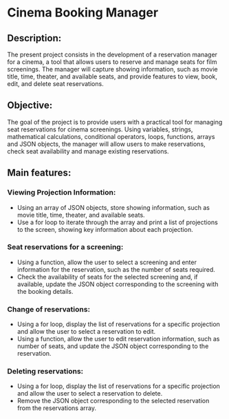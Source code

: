 # Cinema Booking Manager

## Description:
The present project consists in the development of a reservation manager for a cinema, a tool that allows users to reserve and manage seats for film screenings. The manager will capture showing information, such as movie title, time, theater, and available seats, and provide features to view, book, edit, and delete seat reservations.

## Objective:
The goal of the project is to provide users with a practical tool for managing seat reservations for cinema screenings. Using variables, strings, mathematical calculations, conditional operators, loops, functions, arrays and JSON objects, the manager will allow users to make reservations, check seat availability and manage existing reservations.

## Main features:

### Viewing Projection Information:

- Using an array of JSON objects, store showing information, such as movie title, time, theater, and available seats.
- Use a for loop to iterate through the array and print a list of projections to the screen, showing key information about each projection.

### Seat reservations for a screening:

- Using a function, allow the user to select a screening and enter information for the reservation, such as the number of seats required.
- Check the availability of seats for the selected screening and, if available, update the JSON object corresponding to the screening with the booking details.

### Change of reservations:

- Using a for loop, display the list of reservations for a specific projection and allow the user to select a reservation to edit.
- Using a function, allow the user to edit reservation information, such as number of seats, and update the JSON object corresponding to the reservation.

### Deleting reservations:

- Using a for loop, display the list of reservations for a specific projection and allow the user to select a reservation to delete.
- Remove the JSON object corresponding to the selected reservation from the reservations array.